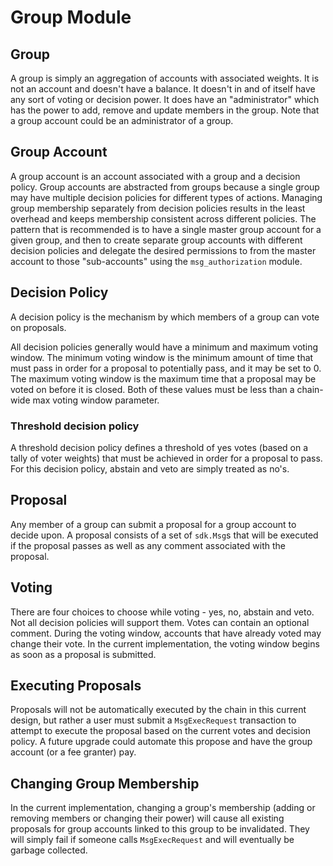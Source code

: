 # Group Module

## Group

A group is simply an aggregation of accounts with associated weights. It is not
an account and doesn't have a balance. It doesn't in and of itself have any
sort of voting or decision power. It does have an "administrator" which has
the power to add, remove and update members in the group. Note that a
group account could be an administrator of a group.

## Group Account

A group account is an account associated with a group and a decision policy.
Group accounts are abstracted from groups because a single group may have
multiple decision policies for different types of actions. Managing group
membership separately from decision policies results in the least overhead
and keeps membership consistent across different policies. The pattern that
is recommended is to have a single master group account for a given group,
and then to create separate group accounts with different decision policies
and delegate the desired permissions to from the master account to
those "sub-accounts" using the `msg_authorization` module.


## Decision Policy

A decision policy is the mechanism by which members of a group can vote on 
proposals.

All decision policies generally would have a minimum and maximum voting window.
The minimum voting window is the minimum amount of time that must pass in order
for a proposal to potentially pass, and it may be set to 0. The maximum voting
window is the maximum time that a proposal may be voted on before it is closed.
Both of these values must be less than a chain-wide max voting window parameter.

### Threshold decision policy

A threshold decision policy defines a threshold of yes votes (based on a tally
of voter weights) that must be achieved in order for a proposal to pass. For
this decision policy, abstain and veto are simply treated as no's.

## Proposal

Any member of a group can submit a proposal for a group account to decide upon.
A proposal consists of a set of `sdk.Msg`s that will be executed if the proposal
passes as well as any comment associated with the proposal.

## Voting

There are four choices to choose while voting - yes, no, abstain and veto. Not
all decision policies will support them. Votes can contain an optional comment.
During the voting window, accounts that have already voted may change their vote.
In the current implementation, the voting window begins as soon as a proposal
is submitted.

## Executing Proposals

Proposals will not be automatically executed by the chain in this current design,
but rather a user must submit a `MsgExecRequest` transaction to attempt to execute the
proposal based on the current votes and decision policy. A future upgrade could
automate this propose and have the group account (or a fee granter) pay.

## Changing Group Membership

In the current implementation, changing a group's membership (adding or removing members or changing their power)
will cause all existing proposals for group accounts linked to this group
to be invalidated. They will simply fail if someone calls `MsgExecRequest` and will
eventually be garbage collected.
